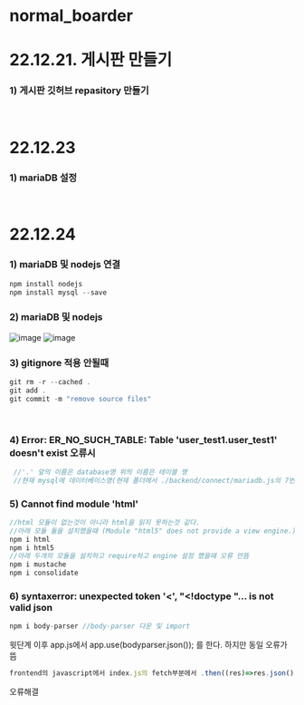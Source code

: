 # normal_boarder
# 22.12.21. 게시판 만들기
### 1) 게시판 깃허브 repasitory 만들기
<br>

# 22.12.23
### 1) mariaDB 설정
<br>

# 22.12.24
### 1) mariaDB 및 nodejs 연결
```js
npm install nodejs
npm install mysql --save
```

### 2) mariaDB 및 nodejs
![image](https://user-images.githubusercontent.com/53036090/209423545-27a89504-a393-4d87-9c98-e59e020c1ce5.png)
![image](https://user-images.githubusercontent.com/53036090/209423567-19e84c37-3467-494f-9f17-60a5aff5ea3d.png)
<br>

### 3) gitignore 적용 안될때
```js
git rm -r --cached .
git add .
git commit -m "remove source files"
```
<br>

### 4) Error: ER_NO_SUCH_TABLE: Table 'user_test1.user_test1' doesn't exist 오류시
```js
 //'.' 앞의 이름은 database명 위의 이름은 테이블 명
 //현재 mysql에 데이터베이스명(현재 폴더에서 ./backend/connect/mariadb.js의 7번째줄)과 테이블명(현재 폴더에서 ./backend/connect/mariadb.js의 11번째줄)을 찾은후 적용
 ```

### 5) Cannot find module 'html'
```js
//html 모듈이 없는것이 아니라 html을 읽지 못하는것 같다.
//아래 모듈 둘을 설치했을때 (Module "html5" does not provide a view engine.)이란 오류 발생
npm i html
npm i html5
//아래 두개의 모듈을 설치하고 require하고 engine 설정 했을때 오류 안뜸
npm i mustache
npm i consolidate
```
### 6) syntaxerror: unexpected token '<', "<!doctype "... is not valid json
```js
npm i body-parser //body-parser 다운 및 import
```
윗단계 이후 app.js에서 app.use(bodyparser.json()); 를 한다.
하지만 동일 오류가 뜸

```js
frontend의 javascript에서 index.js의 fetch부분에서 .then((res)=>res.json())을 .then((res)=>res)로 바꿈
```
오류해결